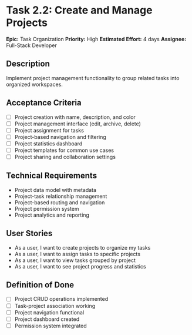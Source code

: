 # Task 2.2: Create and Manage Projects

**Epic:** Task Organization
**Priority:** High
**Estimated Effort:** 4 days
**Assignee:** Full-Stack Developer

## Description
Implement project management functionality to group related tasks into organized workspaces.

## Acceptance Criteria
- [ ] Project creation with name, description, and color
- [ ] Project management interface (edit, archive, delete)
- [ ] Project assignment for tasks
- [ ] Project-based navigation and filtering
- [ ] Project statistics dashboard
- [ ] Project templates for common use cases
- [ ] Project sharing and collaboration settings

## Technical Requirements
- Project data model with metadata
- Project-task relationship management
- Project-based routing and navigation
- Project permission system
- Project analytics and reporting

## User Stories
- As a user, I want to create projects to organize my tasks
- As a user, I want to assign tasks to specific projects
- As a user, I want to view tasks grouped by project
- As a user, I want to see project progress and statistics

## Definition of Done
- [ ] Project CRUD operations implemented
- [ ] Task-project association working
- [ ] Project navigation functional
- [ ] Project dashboard created
- [ ] Permission system integrated
